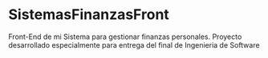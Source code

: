 # SistemasFinanzasFront
Front-End de mi Sistema para gestionar finanzas personales. Proyecto desarrollado especialmente para entrega del final de Ingenieria de Software
